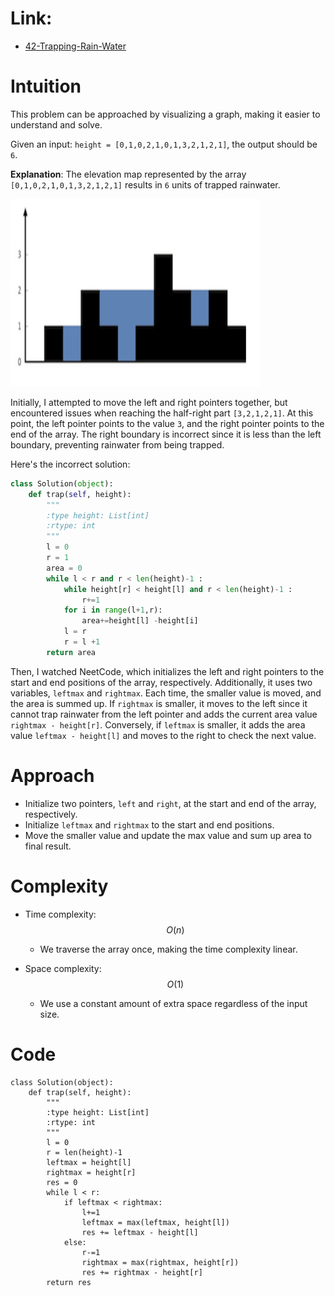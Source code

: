 # Link:
- [42-Trapping-Rain-Water](https://leetcode.com/problems/trapping-rain-water/description/)

# Intuition

This problem can be approached by visualizing a graph, making it easier to understand and solve.

Given an input: `height = [0,1,0,2,1,0,1,3,2,1,2,1]`, the output should be `6`.

**Explanation**: The elevation map represented by the array `[0,1,0,2,1,0,1,3,2,1,2,1]` results in `6` units of trapped rainwater.

<img src="Trapping-Rain-Water.png" alt="Trapping-Rain-Water" width="400" height="300"/>

Initially, I attempted to move the left and right pointers together, but encountered issues when reaching the half-right part `[3,2,1,2,1]`. At this point, the left pointer points to the value `3`, and the right pointer points to the end of the array. The right boundary is incorrect since it is less than the left boundary, preventing rainwater from being trapped.

Here's the incorrect solution:

```python
class Solution(object):
    def trap(self, height):
        """
        :type height: List[int]
        :rtype: int
        """
        l = 0 
        r = 1
        area = 0
        while l < r and r < len(height)-1 :
            while height[r] < height[l] and r < len(height)-1 :
                r+=1
            for i in range(l+1,r):
                area+=height[l] -height[i]
            l = r
            r = l +1
        return area
```

Then, I watched NeetCode, which initializes the left and right pointers to the start and end positions of the array, respectively. Additionally, it uses two variables, `leftmax` and `rightmax`. Each time, the smaller value is moved, and the area is summed up. If `rightmax` is smaller, it moves to the left since it cannot trap rainwater from the left pointer and adds the current area value `rightmax - height[r]`. Conversely, if `leftmax` is smaller, it adds the area value `leftmax - height[l]` and moves to the right to check the next value.

# Approach
- Initialize two pointers, `left` and `right`, at the start and end of the array, respectively.
- Initialize `leftmax` and `rightmax` to the start and end positions.
- Move the smaller value and update the max value and sum up area to final result.
# Complexity
- Time complexity:
  $$O(n)$$
  - We traverse the array once, making the time complexity linear.

- Space complexity:
  $$O(1)$$
    - We use a constant amount of extra space regardless of the input size.

# Code
```
class Solution(object):
    def trap(self, height):
        """
        :type height: List[int]
        :rtype: int
        """
        l = 0
        r = len(height)-1
        leftmax = height[l]
        rightmax = height[r]
        res = 0
        while l < r:
            if leftmax < rightmax:
                l+=1
                leftmax = max(leftmax, height[l])
                res += leftmax - height[l]
            else:
                r-=1
                rightmax = max(rightmax, height[r])
                res += rightmax - height[r]
        return res
```
